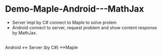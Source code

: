 # Demo-Maple-Android---MathJax
+ Server impl by C# connect to Maple to solve prolem <br>
+ Android connect to server, request problem and show content response by MathJax.<br>
<br>
Android <-> Server (by C#) <->Maple
